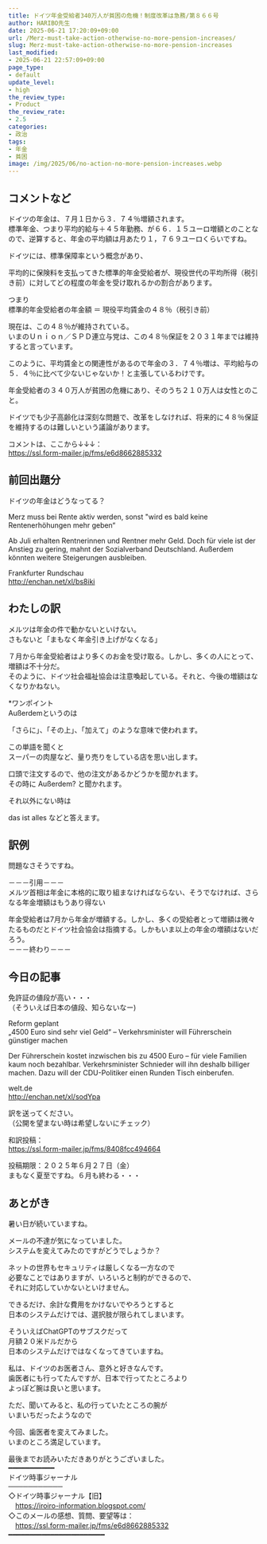 ```yaml
---
title: ドイツ年金受給者340万人が貧困の危機！制度改革は急務/第８６６号
author: HARIBO先生
date: 2025-06-21 17:20:09+09:00
url: /Merz-must-take-action-otherwise-no-more-pension-increases/
slug: Merz-must-take-action-otherwise-no-more-pension-increases
last_modified:
- 2025-06-21 22:57:09+09:00
page_type:
- default
update_level:
- high
the_review_type:
- Product
the_review_rate:
- 2.5
categories:
- 政治
tags:
- 年金
- 貧困
image: /img/2025/06/no-action-no-more-pension-increases.webp
---
```

## コメントなど  
ドイツの年金は、７月１日から３．７４％増額されます。  
標準年金、つまり平均的給与＋４５年勤務、が６６．１５ユーロ増額とのことなので、逆算すると、年金の平均額は月あたり１，７６９ユーロくらいですね。

ドイツには、標準保障率という概念があり、

平均的に保険料を支払ってきた標準的年金受給者が、現役世代の平均所得（税引き前）に対してどの程度の年金を受け取れるかの割合があります。

つまり  
標準的年金受給者の年金額 ＝ 現役平均賃金の４８％（税引き前）

現在は、この４８％が維持されている。  
いまのＵｎｉｏｎ／ＳＰＤ連立与党は、この４８％保証を２０３１年までは維持すると言っています。

このように、平均賃金との関連性があるので年金の３．７４％増は、平均給与の５．４％に比べて少ないじゃないか！と主張しているわけです。

年金受給者の３４０万人が貧困の危機にあり、そのうち２１０万人は女性とのこと。

ドイツでも少子高齢化は深刻な問題で、改革をしなければ、将来的に４８％保証を維持するのは難しいという議論があります。

コメントは、ここから↓↓↓：  
<https://ssl.form-mailer.jp/fms/e6d8662885332>


## 前回出題分
ドイツの年金はどうなってる？

Merz muss bei Rente aktiv werden, sonst "wird es bald keine Rentenerhöhungen mehr geben“

Ab Juli erhalten Rentnerinnen und Rentner mehr Geld. Doch für viele ist der Anstieg zu gering, mahnt der Sozialverband Deutschland. Außerdem könnten weitere Steigerungen ausbleiben.

Frankfurter Rundschau  
<http://enchan.net/xl/bs8iki>


## わたしの訳  
メルツは年金の件で動かないといけない。  
さもないと「まもなく年金引き上げがなくなる」

７月から年金受給者はより多くのお金を受け取る。しかし、多くの人にとって、増額は不十分だ。  
そのように、ドイツ社会福祉協会は注意喚起している。それと、今後の増額はなくなりかねない。

*ワンポイント  
Außerdemというのは

「さらに」、「その上」、「加えて」のような意味で使われます。

この単語を聞くと  
スーパーの肉屋など、量り売りをしている店を思い出します。

口頭で注文するので、他の注文があるかどうかを聞かれます。  
その時に Außerdem? と聞かれます。

それ以外にない時は

das ist alles などと答えます。


## 訳例  
問題なさそうですね。

－－－引用－－－  
メルツ首相は年金に本格的に取り組まなければならない、そうでなければ、さらなる年金増額はもうあり得ない

年金受給者は7月から年金が増額する。しかし、多くの受給者とって増額は微々たるものだとドイツ社会協会は指摘する。しかもいま以上の年金の増額はないだろう。  
－－－終わり－－－


## 今日の記事
免許証の値段が高い・・・  
（そういえば日本の値段、知らないなー)

Reform geplant  
„4500 Euro sind sehr viel Geld“ – Verkehrsminister will   Führerschein günstiger machen

Der Führerschein kostet inzwischen bis zu 4500 Euro – für viele Familien kaum noch bezahlbar. Verkehrsminister Schnieder will ihn deshalb billiger machen. Dazu will der CDU-Politiker einen Runden Tisch einberufen.

welt.de  
<http://enchan.net/xl/sodYpa>

訳を送ってください。  
（公開を望まない時は希望しないにチェック）

和訳投稿：  
<https://ssl.form-mailer.jp/fms/8408fcc494664>

投稿期限：２０２５年６月２７日（金）  
まもなく夏至ですね。６月も終わる・・・


## あとがき
暑い日が続いていますね。

メールの不達が気になっていました。  
システムを変えてみたのですがどうでしょうか？

ネットの世界もセキュリティは厳しくなる一方なので  
必要なことではありますが、いろいろと制約ができるので、  
それに対応していかないといけません。

できるだけ、余計な費用をかけないでやろうとすると  
日本のシステムだけでは、選択肢が限られてしまいます。

そういえばChatGPTのサブスクだって  
月額２０米ドルだから  
日本のシステムだけではなくなってきていますね。

私は、ドイツのお医者さん、意外と好きなんです。  
歯医者にも行ってたんですが、日本で行ってたところより  
よっぽど腕は良いと思います。

ただ、聞いてみると、私の行っていたところの腕が  
いまいちだったようなので

今回、歯医者を変えてみました。  
いまのところ満足しています。


最後までお読みいただきありがとうございました。  
━━━━━━━━━━━  
ドイツ時事ジャーナル  
───────────  
◇ドイツ時事ジャーナル【旧】  
　<https://iroiro-information.blogspot.com/>  
◇このメールの感想、質問、要望等は：  
　<https://ssl.form-mailer.jp/fms/e6d8662885332>  
━━━━━━━━━━━━━━━━━━━━━━━